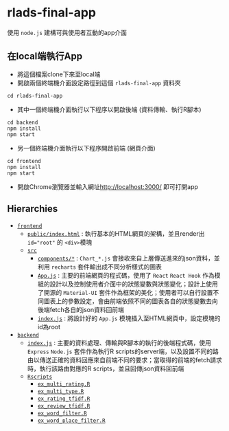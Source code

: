 # rlads-final-app

使用 `node.js` 建構可與使用者互動的app介面

## 在local端執行App
- 將這個檔案clone下來至local端
- 開啟兩個終端機介面設定路徑到這個 `rlads-final-app` 資料夾
```
cd rlads-final-app
```
- 其中一個終端機介面執行以下程序以開啟後端 (資料傳輸、執行R腳本)
```
cd backend
npm install
npm start
```
- 另一個終端機介面執行以下程序開啟前端 (網頁介面)
```
cd frontend
npm install
npm start
```
- 開啟Chrome瀏覽器並輸入網址[http://localhost:3000/](http://localhost:3000/) 即可打開app

## Hierarchies

- [`frontend`](frontend/)
  - [`public/index.html`](frontend/public/index.html) : 執行基本的HTML網頁的架構，並且render出 `id="root"` 的 `<div>`模塊
  - [`src`](frontend/src)
    - [`components/*`](frontend/src/components/) : `Chart_*.js` 會接收來自上層傳送進來的json資料，並利用 `recharts` 套件輸出成不同分析樣式的圖表
    - [`App.js`](frontend/src/App.js) : 主要的前端網頁的程式碼，使用了 `React` `React Hook` 作為模組的設計以及控制使用者介面中的狀態變數與狀態變化；設計上使用了開源的 `Material-UI` 套件作為框架的美化；使用者可以自行設置不同圖表上的參數設定，會由前端依照不同的圖表各自的狀態變數去向後端fetch各自的json資料回前端
    - [`index.js`](frontend/src/index.js) : 將設計好的 `App.js` 模塊插入至HTML網頁中，設定模塊的id為root
- [`backend`](backend/)
  - [`index.js`](backend/index.js) : 主要的資料處理、傳輸與R腳本的執行的後端程式碼，使用 `Express` `Node.js` 套件作為執行R scripts的server端，以及設置不同的路由以傳送正確的資料回應來自前端不同的要求；當取得的前端的fetch請求時，執行該路由對應的R scripts，並且回傳json資料回前端
  - [`Rscripts`](backend/Rscripts)
    - [`ex_multi_rating.R`](backend/Rscripts/ex_multi_rating.R)
    - [`ex_multi_type.R`](backend/Rscripts/ex_multi_type.R)
    - [`ex_rating_tfidf.R`](backend/Rscripts/ex_rating_tfidf.R)
    - [`ex_review_tfidf.R`](backend/Rscripts/ex_review_tfidf.R)
    - [`ex_word_filter.R`](backend/Rscripts/ex_word_filter.R)
    - [`ex_word_place_filter.R`](backend/Rscripts/ex_word_place_filter.R)
